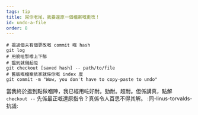 ```yaml
---
tags: tip
title: 屌你老尾，我要還原一個檔案嘅更改！
id: undo-a-file
order: 8
---
```


```git
# 揾返個未有個更改嘅 commit 嘅 hash
git log
# 用箭咀掣嚟上下郁
# 揾到就儲起佢
git checkout [saved hash] -- path/to/file
# 舊版嘅檔案依家就係你嘅 index 度
git commit -m "Wow, you don't have to copy-paste to undo"
```

當我終於揾到點做嗰陣，我已經用咗好耐。勁耐。超耐。但係講真，點解 `checkout --` 先係最正嘅還原指令？真係令人百思不得其解。 :同-linus-torvalds-抗議:
